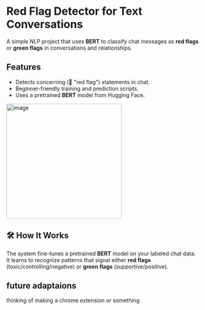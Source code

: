 # Red Flag Detector for Text Conversations  

A simple NLP project that uses **BERT** to classify chat messages as **red flags** or **green flags** in conversations and relationships.  



##  Features
- Detects concerning (🚩 "red flag") statements in chat.  
- Beginner-friendly training and prediction scripts.  
- Uses a pretrained **BERT** model from Hugging Face.

<img width="300" height="300" alt="image" src="https://github.com/user-attachments/assets/7f3cdf16-5196-4313-9c30-45bd74450e1b" />




## 🛠 How It Works
The system fine-tunes a pretrained **BERT** model on your labeled chat data.  
It learns to recognize patterns that signal either **red flags** (toxic/controlling/negative) or **green flags** (supportive/positive).  



## future adaptaions
thinking of making a chrome extension or something
